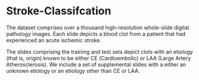 # Stroke-Classifcation

The dataset comprises over a thousand high-resolution whole-slide digital pathology images. Each slide depicts a blood clot from a patient that had experienced an  acute ischemic stroke.

The slides comprising the training and test sets depict clots with an etiology (that is, origin) known to be either CE (Cardioembolic) or LAA (Large Artery Atherosclerosis). We include a set of supplemental slides with a either an unknown etiology or an etiology other than CE or LAA.
